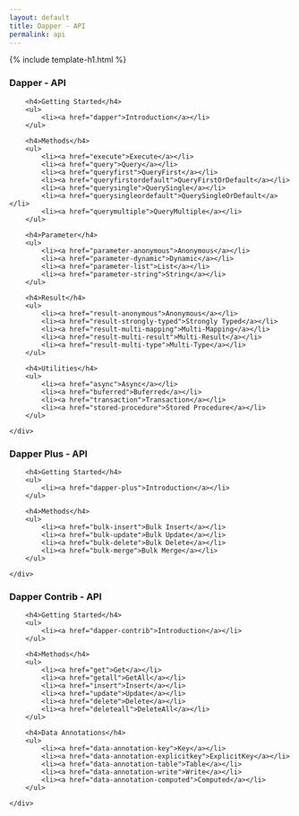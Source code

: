 ```yaml
---
layout: default
title: Dapper - API
permalink: api
---
```


{% include template-h1.html %}

<div class="row">

  <div class="col-lg-4">
  
<div class="card">
	<div class="card-header">
		<h3>Dapper - API</h3>
	</div>
	<div class="card-block">

		<h4>Getting Started</h4>
		<ul>
			<li><a href="dapper">Introduction</a></li>
		</ul>

		<h4>Methods</h4>
		<ul>
			<li><a href="execute">Execute</a></li>
			<li><a href="query">Query</a></li>
			<li><a href="queryfirst">QueryFirst</a></li>
			<li><a href="queryfirstordefault">QueryFirstOrDefault</a></li>
			<li><a href="querysingle">QuerySingle</a></li>
			<li><a href="querysingleordefault">QuerySingleOrDefault</a></li>
			<li><a href="querymultiple">QueryMultiple</a></li>
		</ul>

		<h4>Parameter</h4>
		<ul>
			<li><a href="parameter-anonymous">Anonymous</a></li>
			<li><a href="parameter-dynamic">Dynamic</a></li>
			<li><a href="parameter-list">List</a></li>
			<li><a href="parameter-string">String</a></li>
		</ul>

		<h4>Result</h4>
		<ul>
			<li><a href="result-anonymous">Anonymous</a></li>
			<li><a href="result-strongly-typed">Strongly Typed</a></li>
			<li><a href="result-multi-mapping">Multi-Mapping</a></li>
			<li><a href="result-multi-result">Multi-Result</a></li>
			<li><a href="result-multi-type">Multi-Type</a></li>
		</ul>
		
		<h4>Utilities</h4>
		<ul>
			<li><a href="async">Async</a></li>
			<li><a href="buferred">Buferred</a></li>
			<li><a href="transaction">Transaction</a></li>
			<li><a href="stored-procedure">Stored Procedure</a></li>
		</ul>

	</div>
</div>  
  
  </div>
  
  <div class="col-lg-4">
  
<div class="card">
	<div class="card-header">
		<h3>Dapper Plus - API</h3>
	</div>
	<div class="card-block">

		<h4>Getting Started</h4>
		<ul>
			<li><a href="dapper-plus">Introduction</a></li>
		</ul>

		<h4>Methods</h4>
		<ul>
			<li><a href="bulk-insert">Bulk Insert</a></li>
			<li><a href="bulk-update">Bulk Update</a></li>
			<li><a href="bulk-delete">Bulk Delete</a></li>
			<li><a href="bulk-merge">Bulk Merge</a></li>
		</ul>

	</div>
</div>
  
  </div>
  
  <div class="col-lg-4">
  
<div class="card">
	<div class="card-header">
		<h3>Dapper Contrib - API</h3>
	</div>
	<div class="card-block">

		<h4>Getting Started</h4>
		<ul>
			<li><a href="dapper-contrib">Introduction</a></li>
		</ul>

		<h4>Methods</h4>
		<ul>
			<li><a href="get">Get</a></li>
			<li><a href="getall">GetAll</a></li>
			<li><a href="insert">Insert</a></li>
			<li><a href="update">Update</a></li>
			<li><a href="delete">Delete</a></li>
			<li><a href="deleteall">DeleteAll</a></li>
		</ul>
		
		<h4>Data Annotations</h4>
		<ul>
			<li><a href="data-annotation-key">Key</a></li>
			<li><a href="data-annotation-explicitkey">ExplicitKey</a></li>
			<li><a href="data-annotation-table">Table</a></li>
			<li><a href="data-annotation-write">Write</a></li>
			<li><a href="data-annotation-computed">Computed</a></li>
		</ul>

	</div>
</div>

  </div>
  
</div>
